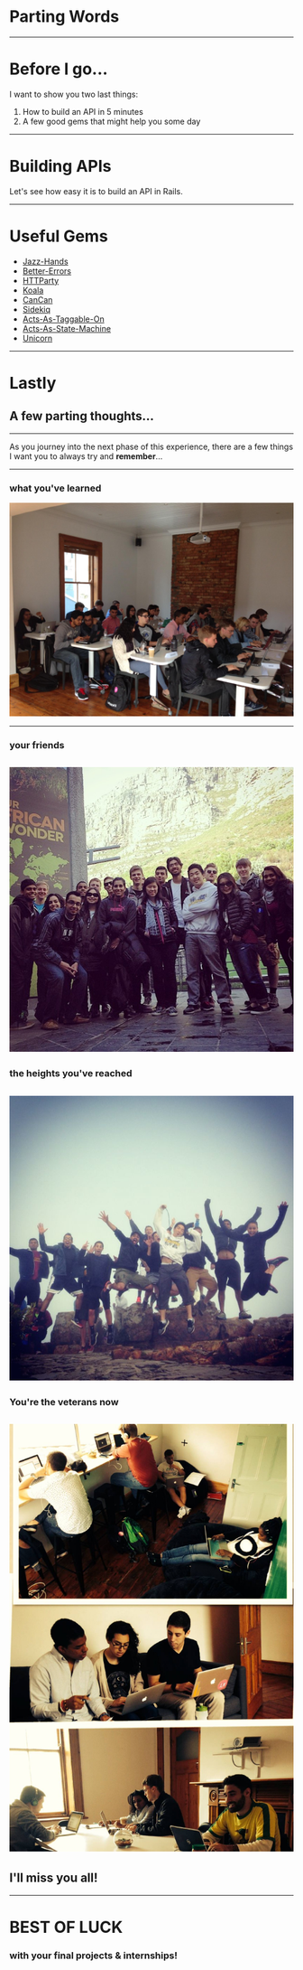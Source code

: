# Parting Words

---
# Before I go...

I want to show you two last things:

1. How to build an API in 5 minutes
2. A few good gems that might help you some day

---

# Building APIs

Let's see how easy it is to build an API in Rails.

---
# Useful Gems

* [Jazz-Hands](https://github.com/nixme/jazz_hands)
* [Better-Errors](https://github.com/charliesome/better_errors)
* [HTTParty](https://github.com/jnunemaker/httparty)
* [Koala](https://github.com/arsduo/koala)
* [CanCan](https://github.com/ryanb/cancan)
* [Sidekiq](https://github.com/mperham/sidekiq)
* [Acts-As-Taggable-On](https://github.com/mbleigh/acts-as-taggable-on)
* [Acts-As-State-Machine](https://github.com/aasm/aasm)
* [Unicorn](https://rubygems.org/gems/unicorn)

---
# Lastly
## A few parting thoughts...

---

As you journey into the next phase of this experience, there are a few things I want you to always try and __remember__...

---
### what you've learned

![Learned](/images/slides/17B/learned.jpg)

---
### your friends

![Friends](/images/slides/17B/friends.jpg)
---
### the heights you've reached

![Heights](/images/slides/17B/heights.png)
---
### You're the veterans now

![Session2](/images/slides/17B/session2.jpg)
---

## I'll miss you all!

---

# BEST OF LUCK
### with your final projects & internships!
